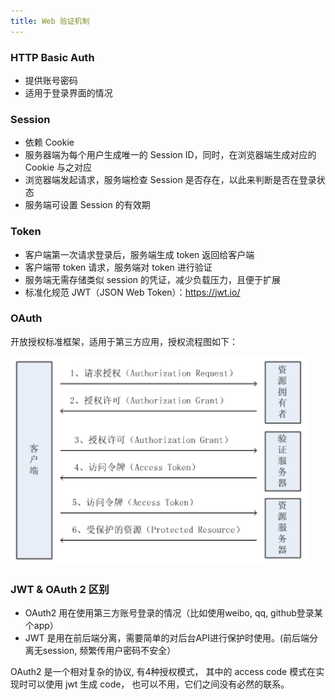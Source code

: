```yaml
---
title: Web 验证机制
---
```


### HTTP Basic Auth

- 提供账号密码
- 适用于登录界面的情况

### Session

- 依赖 Cookie
- 服务器端为每个用户生成唯一的 Session ID，同时，在浏览器端生成对应的 Cookie 与之对应
- 浏览器端发起请求，服务端检查 Session 是否存在，以此来判断是否在登录状态
- 服务端可设置 Session 的有效期

### Token

- 客户端第一次请求登录后，服务端生成 token 返回给客户端
- 客户端带 token 请求，服务端对 token 进行验证
- 服务端无需存储类似 session 的凭证，减少负载压力，且便于扩展
- 标准化规范 JWT（JSON Web Token）：https://jwt.io/

### OAuth

开放授权标准框架，适用于第三方应用，授权流程图如下：

![](./../image/Untitled/image-20221027135355224.png)

### JWT & OAuth 2 区别

- OAuth2 用在使用第三方账号登录的情况（比如使用weibo, qq, github登录某个app）
- JWT 是用在前后端分离，需要简单的对后台API进行保护时使用。(前后端分离无session, 频繁传用户密码不安全）

OAuth2 是一个相对复杂的协议, 有4种授权模式， 其中的 access code 模式在实现时可以使用 jwt 生成 code， 也可以不用，它们之间没有必然的联系。
